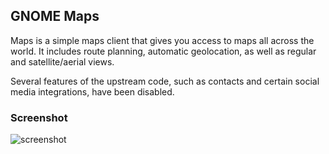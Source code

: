 ## GNOME Maps

Maps is a simple maps client that gives you access to maps all across the
world.  It includes route planning, automatic geolocation, as well as
regular and satellite/aerial views.

Several features of the upstream code, such as contacts and certain
social media integrations, have been disabled.

### Screenshot
![screenshot](https://raw.githubusercontent.com/RocketMan/solaris-ports/master/components/desktop/gnome-maps/screenshot.png "GNOME Maps")
